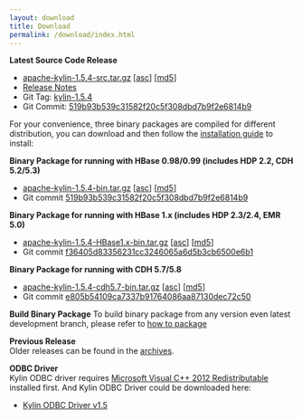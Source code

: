 ```yaml
---
layout: download
title: Download
permalink: /download/index.html
---
```


__Latest Source Code Release__  

* [apache-kylin-1.5.4-src.tar.gz](http://www.apache.org/dyn/closer.cgi/kylin/apache-kylin-1.5.4/apache-kylin-1.5.4-src.tar.gz) \[[asc](https://dist.apache.org/repos/dist/release/kylin/apache-kylin-1.5.4/apache-kylin-1.5.4-src.tar.gz.asc)\] \[[md5](https://dist.apache.org/repos/dist/release/kylin/apache-kylin-1.5.4/apache-kylin-1.5.4-src.tar.gz.md5)\]
* [Release Notes](/docs15/release_notes.html)
* Git Tag: [kylin-1.5.4](https://github.com/apache/kylin/tree/kylin-1.5.4)
* Git Commit: [519b93b539c31582f20c5f308dbd7b9f2e6814b9](https://github.com/apache/kylin/commit/519b93b539c31582f20c5f308dbd7b9f2e6814b9)


For your convenience, three binary packages are compiled for different distribution, you can download and then follow the [installation guide](http://kylin.apache.org/docs15/install) to install:

__Binary Package for running with HBase 0.98/0.99 (includes HDP 2.2, CDH 5.2/5.3)__

* [apache-kylin-1.5.4-bin.tar.gz](http://www.apache.org/dyn/closer.cgi/kylin/apache-kylin-1.5.4/apache-kylin-1.5.4-bin.tar.gz)  \[[asc](https://dist.apache.org/repos/dist/release/kylin/apache-kylin-1.5.4/apache-kylin-1.5.4-bin.tar.gz.asc)\] \[[md5](https://dist.apache.org/repos/dist/release/kylin/apache-kylin-1.5.4/apache-kylin-1.5.4-bin.tar.gz.md5)\]
* Git commit [519b93b539c31582f20c5f308dbd7b9f2e6814b9](https://github.com/apache/kylin/commit/519b93b539c31582f20c5f308dbd7b9f2e6814b9) 

__Binary Package for running with HBase 1.x (includes HDP 2.3/2.4, EMR 5.0)__

* [apache-kylin-1.5.4-HBase1.x-bin.tar.gz](http://www.apache.org/dyn/closer.cgi/kylin/apache-kylin-1.5.4/apache-kylin-1.5.4-HBase1.x-bin.tar.gz) \[[asc](https://dist.apache.org/repos/dist/release/kylin/apache-kylin-1.5.4/apache-kylin-1.5.4-HBase1.x-bin.tar.gz.asc)\] \[[md5](https://dist.apache.org/repos/dist/release/kylin/apache-kylin-1.5.4/apache-kylin-1.5.4-HBase1.x-bin.tar.gz.md5)\]
* Git commit [f36405d83356231cc3246065a6d5b3cb6500e6b1](https://github.com/apache/kylin/commit/f36405d83356231cc3246065a6d5b3cb6500e6b1) 

__Binary Package for running with CDH 5.7/5.8__

* [apache-kylin-1.5.4-cdh5.7-bin.tar.gz](http://www.apache.org/dyn/closer.cgi/kylin/apache-kylin-1.5.4/apache-kylin-1.5.4-cdh5.7-bin.tar.gz) \[[asc](https://dist.apache.org/repos/dist/release/kylin/apache-kylin-1.5.4/apache-kylin-1.5.4-cdh5.7-bin.tar.gz.asc)\] \[[md5](https://dist.apache.org/repos/dist/release/kylin/apache-kylin-1.5.4/apache-kylin-1.5.4-cdh5.7-bin.tar.gz.md5)\]
* Git commit [e805b54109ca7337b91764086aa87130dec72c50](https://github.com/apache/kylin/commit/e805b54109ca7337b91764086aa87130dec72c50) 

__Build Binary Package__
To build binary package from any version even latest development branch, please refer to [how to package](/development/howto_package.html)

__Previous Release__  
 Older releases can be found in the [archives](https://archive.apache.org/dist/kylin/).
    
__ODBC Driver__  
Kylin ODBC driver requires [Microsoft Visual C++ 2012 Redistributable](http://www.microsoft.com/en-us/download/details.aspx?id=30679) installed first. 
And Kylin ODBC Driver could be downloaded here: 

* [Kylin ODBC Driver v1.5](http://kylin.apache.org/download/KylinODBCDriver-1.5.zip)


